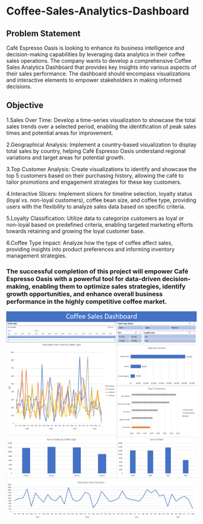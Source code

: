 # Coffee-Sales-Analytics-Dashboard
## Problem Statement
Café Espresso Oasis is looking to enhance its business intelligence and decision-making capabilities by leveraging data analytics in their coffee sales operations. 
The company wants to develop a comprehensive Coffee Sales Analytics Dashboard that provides key insights into various aspects of their sales performance. 
The dashboard should encompass visualizations and interactive elements to empower stakeholders in making informed decisions.
## Objective
1.Sales Over Time: Develop a time-series visualization to showcase the total sales trends over a selected period, enabling the identification of peak sales times and potential areas for improvement.

2.Geographical Analysis: Implement a country-based visualization to display total sales by country, helping Café Espresso Oasis understand regional variations and target areas for potential growth.

3.Top Customer Analysis: Create visualizations to identify and showcase the top 5 customers based on their purchasing history, allowing the café to tailor promotions and engagement strategies for these key customers.

4.Interactive Slicers: Implement slicers for timeline selection, loyalty status (loyal vs. non-loyal customers), coffee bean size, and coffee type, providing users with the flexibility to analyze sales data based on specific criteria.

5.Loyalty Classification: Utilize data to categorize customers as loyal or non-loyal based on predefined criteria, enabling targeted marketing efforts towards retaining and growing the loyal customer base.

6.Coffee Type Impact: Analyze how the type of coffee affect sales, providing insights into product preferences and informing inventory management strategies.

### The successful completion of this project will empower Café Espresso Oasis with a powerful tool for data-driven decision-making, enabling them to optimize sales strategies, identify growth opportunities, and enhance overall business performance in the highly competitive coffee market.


![Alt text](coffee_sales01.png)
![Alt text](coffee_sales02.png)
